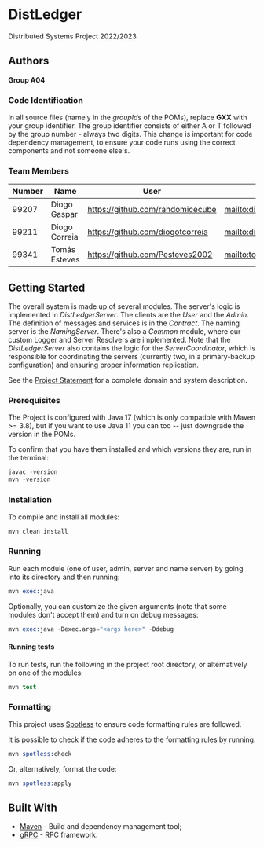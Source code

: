 # DistLedger

Distributed Systems Project 2022/2023

## Authors

**Group A04**

### Code Identification

In all source files (namely in the *groupId*s of the POMs), replace __GXX__ with your group identifier. The group
identifier consists of either A or T followed by the group number - always two digits. This change is important for 
code dependency management, to ensure your code runs using the correct components and not someone else's.

### Team Members

| Number | Name          | User                               | Email                                            |
|--------|---------------|------------------------------------|--------------------------------------------------|
| 99207  | Diogo Gaspar  | <https://github.com/randomicecube> | <mailto:diogo.marques.gaspar@tecnico.ulisboa.pt> |
| 99211  | Diogo Correia | <https://github.com/diogotcorreia> | <mailto:diogo.t.correia@tecnico.ulisboa.pt>      |
| 99341  | Tomás Esteves | <https://github.com/Pesteves2002>  | <mailto:tomasesteves2002@tecnico.ulisboa.pt>     |

## Getting Started

The overall system is made up of several modules. The server's logic is implemented in _DistLedgerServer_. The clients are the _User_ 
and the _Admin_. The definition of messages and services is in the _Contract_. The naming server
is the _NamingServer_. There's also a _Common_ module, where our custom Logger and Server Resolvers
are implemented.
Note that the _DistLedgerServer_ also contains the logic for the _ServerCoordinator_, which is responsible for
coordinating the servers (currently two, in a primary-backup configuration) and ensuring proper
information replication.

See the [Project Statement](https://github.com/tecnico-distsys/DistLedger) for a complete domain and system description.

### Prerequisites

The Project is configured with Java 17 (which is only compatible with Maven >= 3.8), but if you want to use Java 11 you
can too -- just downgrade the version in the POMs.

To confirm that you have them installed and which versions they are, run in the terminal:

```s
javac -version
mvn -version
```

### Installation

To compile and install all modules:

```s
mvn clean install
```

### Running

Run each module (one of user, admin, server and name server) by going into its directory and then running:

```s
mvn exec:java
```

Optionally, you can customize the given arguments (note that some modules don't accept them) and turn on debug messages:

```s
mvn exec:java -Dexec.args="<args here>" -Ddebug
```

#### Running tests

To run tests, run the following in the project root directory, or alternatively on one of the modules:

```s
mvn test
```

### Formatting

This project uses [Spotless](https://github.com/diffplug/spotless) to ensure code formatting rules
are followed.

It is possible to check if the code adheres to the formatting rules by running:

```s
mvn spotless:check
```

Or, alternatively, format the code:

```s
mvn spotless:apply
```

## Built With

* [Maven](https://maven.apache.org/) - Build and dependency management tool;
* [gRPC](https://grpc.io/) - RPC framework.
